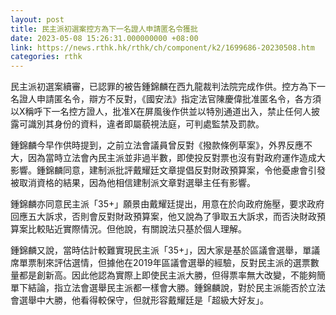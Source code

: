 ```yaml
---
layout: post
title: 民主派初選案控方為下一名證人申請匿名令獲批
date: 2023-05-08 15:26:31.000000000 +08:00
link: https://news.rthk.hk/rthk/ch/component/k2/1699686-20230508.htm
categories: rthk
---
```


民主派初選案續審，已認罪的被告鍾錦麟在西九龍裁判法院完成作供。控方為下一名證人申請匿名令，辯方不反對，《國安法》指定法官陳慶偉批准匿名令，各方須以X稱呼下一名控方證人，批准X在屏風後作供並以特別通道出入，禁止任何人披露可識別其身份的資料，違者即屬藐視法庭，可判處監禁及罰款。

鍾錦麟今早作供時提到，之前立法會議員曾反對《撥款條例草案》，外界反應不大，因為當時立法會內民主派並非過半數，即使投反對票也沒有對政府運作造成大影響。鍾錦麟同意，建制派批評戴耀廷文章提倡反對財政預算案，令他憂慮會引發被取消資格的結果，因為他相信建制派文章對選舉主任有影響。

鍾錦麟亦同意民主派「35+」願景由戴耀廷提出，用意在於向政府施壓，要求政府回應五大訴求，否則會反對財政預算案，他又說為了爭取五大訴求，而否決財政預算案比較貼近實際情況。但他說，有關說法只基於個人理解。

鍾錦麟又說，當時估計較難實現民主派「35+」，因大家是基於區議會選舉，單議席單票制來評估選情，但據他在2019年區議會選舉的經驗，反對民主派的選票數量都是創新高。因此他認為實際上即使民主派大勝，但得票率無大改變，不能夠簡單下結論，指立法會選舉民主派都一樣會大勝。鍾錦麟說，對於民主派能否於立法會選舉中大勝，他看得較保守，但就形容戴耀廷是「超級大好友」。
